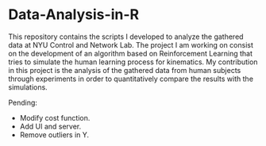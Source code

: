 # Data-Analysis-in-R
This repository contains the scripts I developed to analyze the gathered data at NYU Control and Network Lab. The project I am working on consist on the development of an algorithm based on Reinforcement Learning that tries to simulate the human learning process for kinematics. My contribution in this project is the analysis of the gathered data from human subjects through experiments in order to quantitatively compare the results with the simulations.

Pending:
- Modify cost function.
- Add UI and server.
- Remove outliers in Y.
